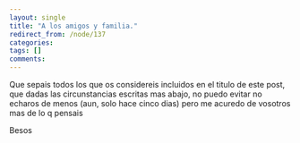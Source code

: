 ```yaml
---
layout: single
title: "A los amigos y familia."
redirect_from: /node/137
categories:
tags: []
comments: 
---
```

Que sepais todos los que os considereis incluidos en el titulo de este post, que dadas las circunstancias escritas mas abajo, no puedo evitar no echaros de menos (aun, solo hace cinco dias) pero me acuredo de vosotros mas de lo q pensais  

Besos
